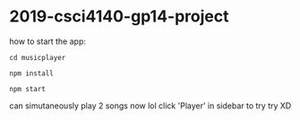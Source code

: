 # 2019-csci4140-gp14-project

how to start the app:

```
cd musicplayer
```
```
npm install
```
```
npm start
```

can simutaneously play 2 songs now lol
click 'Player' in sidebar to try try XD
